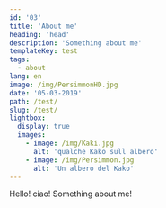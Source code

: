 ```yaml
---
id: '03'
title: 'About me'
heading: 'head'
description: 'Something about me'
templateKey: test
tags:
  - about
lang: en
image: /img/PersimmonHD.jpg
date: '05-03-2019'
path: /test/
slug: /test/
lightbox:
  display: true
  images:
    - image: /img/Kaki.jpg
      alt: 'qualche Kako sull albero'
    - image: /img/Persimmon.jpg
      alt: 'Un albero del Kako'
---
```


Hello! ciao! Something about me!
